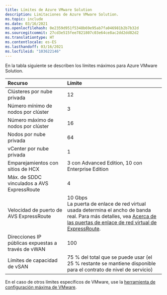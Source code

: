 ```yaml
---
title: Límites de Azure VMware Solution
description: Limitaciones de Azure VMware Solution.
ms.topic: include
ms.date: 03/16/2021
ms.openlocfilehash: 0e2359d951f5348b69e95ab7fa046981b2b7b32d
ms.sourcegitcommit: 27cd3e515fee7821807c03e64ce8ac2dd2dd82d2
ms.translationtype: HT
ms.contentlocale: es-ES
ms.lasthandoff: 03/16/2021
ms.locfileid: "103622146"
---
```

<!-- Used in /azure/azure-resource-manager/management/azure-subscription-service-limits.md -->

En la tabla siguiente se describen los límites máximos para Azure VMware Solution.

| **Recurso** | **Límite** |
| :-- | :-- |
| Clústeres por nube privada | 12 |
| Número mínimo de nodos por clúster | 3 |
| Número máximo de nodos por clúster | 16 |
| Nodos por nube privada | 64 |
| vCenter por nube privada | 1  |
| Emparejamientos con sitios de HCX | 3 con Advanced Edition, 10 con Enterprise Edition |
| Máx. de SDDC vinculados a AVS ExpressRoute | 4 |
| Velocidad de puerto de AVS ExpressRoute | 10 Gbps<br />La puerta de enlace de red virtual usada determina el ancho de banda real. Para más detalles, vea [Acerca de las puertas de enlace de red virtual de ExpressRoute](../../expressroute/expressroute-about-virtual-network-gateways.md). | 
| Direcciones IP públicas expuestas a través de vWAN | 100 |
| Límites de capacidad de vSAN | 75 % del total que se puede usar (el 25 % restante se mantiene disponible para el contrato de nivel de servicio)  |

En el caso de otros límites específicos de VMware, use la [herramienta de configuración máxima de VMware](https://configmax.vmware.com/).
